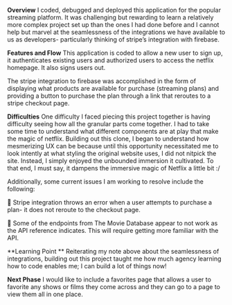 **Overview**
I coded, debugged and deployed this application for the popular streaming platform. It was challenging but rewarding to learn a relatively more complex project set up than the ones I had done before and I cannot help but marvel at the seamlessness of the integrations we have available to us as developers- particularly thinking of stripe’s integration with firebase.

**Features and Flow**
This application is coded to allow a new user to sign up, it authenticates existing users and authorized users to access the netflix homepage. It also signs users out. 

The stripe integration to firebase was accomplished in the form of displaying what products are available for purchase (streaming plans) and providing a button to purchase the plan through a link that reroutes to a stripe checkout page.

**Difficulties**
One difficulty I faced piecing this project together is having difficulty seeing how all the granular parts come together. I had to take some time to understand what different components are at play that make the magic of netflix. Building out this clone, I began to understand how mesmerizing UX can be because until this opportunity necessitated me to look intently at what styling the original website uses, I did not nitpick the site. Instead, I simply enjoyed the unbounded immersion it cultivated. To that end, I must say, it dampens the immersive magic of Netflix a little bit :/

Additionally, some current issues I am working to resolve include the following:
  
  🚩 Stripe integration throws an error when a user attempts to purchase a plan- it does not reroute to the checkout page.

  🚩 Some of the endpoints from The Movie Database appear to not work as the API reference indicates. This will require getting more familiar with the API.

**Learning Point **
Reiterating my note above about the seamlessness of integrations, building out this project taught me how much agency learning how to code enables me; I can build a lot of things now! 

**Next Phase**
I would like to include a favorites page that allows a user to favorite any shows or films they come across and they can go to a page to view them all in one place.

